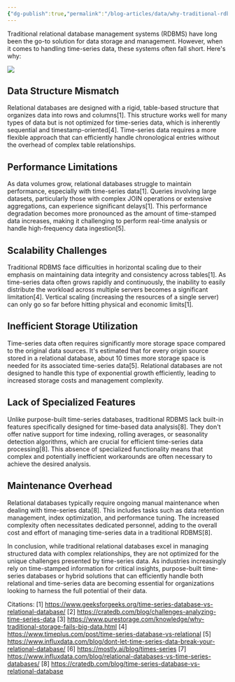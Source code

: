 ```yaml
---
{"dg-publish":true,"permalink":"/blog-articles/data/why-traditional-rdbms-falls-short-for-time-series-data/"}
---
```


Traditional relational database management systems (RDBMS) have long been the go-to solution for data storage and management. However, when it comes to handling time-series data, these systems often fall short. Here's why:

![](https://i.imgur.com/bZftkpZ.png)

## Data Structure Mismatch

Relational databases are designed with a rigid, table-based structure that organizes data into rows and columns[1]. This structure works well for many types of data but is not optimized for time-series data, which is inherently sequential and timestamp-oriented[4]. Time-series data requires a more flexible approach that can efficiently handle chronological entries without the overhead of complex table relationships.

## Performance Limitations

As data volumes grow, relational databases struggle to maintain performance, especially with time-series data[1]. Queries involving large datasets, particularly those with complex JOIN operations or extensive aggregations, can experience significant delays[1]. This performance degradation becomes more pronounced as the amount of time-stamped data increases, making it challenging to perform real-time analysis or handle high-frequency data ingestion[5].

## Scalability Challenges

Traditional RDBMS face difficulties in horizontal scaling due to their emphasis on maintaining data integrity and consistency across tables[1]. As time-series data often grows rapidly and continuously, the inability to easily distribute the workload across multiple servers becomes a significant limitation[4]. Vertical scaling (increasing the resources of a single server) can only go so far before hitting physical and economic limits[1].

## Inefficient Storage Utilization

Time-series data often requires significantly more storage space compared to the original data sources. It's estimated that for every origin source stored in a relational database, about 10 times more storage space is needed for its associated time-series data[5]. Relational databases are not designed to handle this type of exponential growth efficiently, leading to increased storage costs and management complexity.

## Lack of Specialized Features

Unlike purpose-built time-series databases, traditional RDBMS lack built-in features specifically designed for time-based data analysis[8]. They don't offer native support for time indexing, rolling averages, or seasonality detection algorithms, which are crucial for efficient time-series data processing[8]. This absence of specialized functionality means that complex and potentially inefficient workarounds are often necessary to achieve the desired analysis.

## Maintenance Overhead

Relational databases typically require ongoing manual maintenance when dealing with time-series data[8]. This includes tasks such as data retention management, index optimization, and performance tuning. The increased complexity often necessitates dedicated personnel, adding to the overall cost and effort of managing time-series data in a traditional RDBMS[8].

In conclusion, while traditional relational databases excel in managing structured data with complex relationships, they are not optimized for the unique challenges presented by time-series data. As industries increasingly rely on time-stamped information for critical insights, purpose-built time-series databases or hybrid solutions that can efficiently handle both relational and time-series data are becoming essential for organizations looking to harness the full potential of their data.

Citations:
[1] https://www.geeksforgeeks.org/time-series-database-vs-relational-database/
[2] https://cratedb.com/blog/challenges-analyzing-time-series-data
[3] https://www.purestorage.com/knowledge/why-traditional-storage-fails-big-data.html
[4] https://www.timeplus.com/post/time-series-database-vs-relational
[5] https://www.influxdata.com/blog/dont-let-time-series-data-break-your-relational-database/
[6] https://mostly.ai/blog/times-series
[7] https://www.influxdata.com/blog/relational-databases-vs-time-series-databases/
[8] https://cratedb.com/blog/time-series-database-vs-relational-database